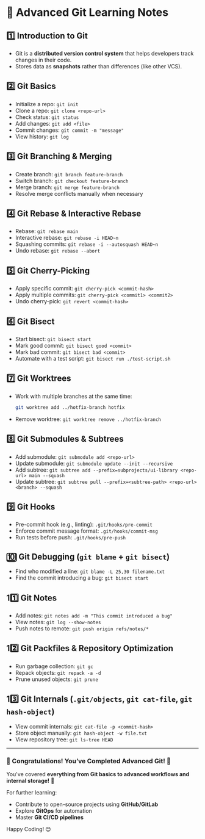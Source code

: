 # 📝 Advanced Git Learning Notes

## **1️⃣ Introduction to Git**  
- Git is a **distributed version control system** that helps developers track changes in their code.  
- Stores data as **snapshots** rather than differences (like other VCS).  

## **2️⃣ Git Basics**  
- Initialize a repo: `git init`  
- Clone a repo: `git clone <repo-url>`  
- Check status: `git status`  
- Add changes: `git add <file>`  
- Commit changes: `git commit -m "message"`  
- View history: `git log`  

## **3️⃣ Git Branching & Merging**  
- Create branch: `git branch feature-branch`  
- Switch branch: `git checkout feature-branch`  
- Merge branch: `git merge feature-branch`  
- Resolve merge conflicts manually when necessary  

## **4️⃣ Git Rebase & Interactive Rebase**  
- Rebase: `git rebase main`  
- Interactive rebase: `git rebase -i HEAD~n`  
- Squashing commits: `git rebase -i --autosquash HEAD~n`  
- Undo rebase: `git rebase --abort`  

## **5️⃣ Git Cherry-Picking**  
- Apply specific commit: `git cherry-pick <commit-hash>`  
- Apply multiple commits: `git cherry-pick <commit1> <commit2>`  
- Undo cherry-pick: `git revert <commit-hash>`  

## **6️⃣ Git Bisect**  
- Start bisect: `git bisect start`  
- Mark good commit: `git bisect good <commit>`  
- Mark bad commit: `git bisect bad <commit>`  
- Automate with a test script: `git bisect run ./test-script.sh`  

## **7️⃣ Git Worktrees**  
- Work with multiple branches at the same time:  
  ```sh
  git worktree add ../hotfix-branch hotfix
  ```
- Remove worktree: `git worktree remove ../hotfix-branch`  

## **8️⃣ Git Submodules & Subtrees**  
- Add submodule: `git submodule add <repo-url>`  
- Update submodule: `git submodule update --init --recursive`  
- Add subtree: `git subtree add --prefix=subprojects/ui-library <repo-url> main --squash`  
- Update subtree: `git subtree pull --prefix=<subtree-path> <repo-url> <branch> --squash`  

## **9️⃣ Git Hooks**  
- Pre-commit hook (e.g., linting): `.git/hooks/pre-commit`  
- Enforce commit message format: `.git/hooks/commit-msg`  
- Run tests before push: `.git/hooks/pre-push`  

## **🔟 Git Debugging (`git blame` + `git bisect`)**  
- Find who modified a line: `git blame -L 25,30 filename.txt`  
- Find the commit introducing a bug: `git bisect start`  

## **11️⃣ Git Notes**  
- Add notes: `git notes add -m "This commit introduced a bug"`  
- View notes: `git log --show-notes`  
- Push notes to remote: `git push origin refs/notes/*`  

## **12️⃣ Git Packfiles & Repository Optimization**  
- Run garbage collection: `git gc`  
- Repack objects: `git repack -a -d`  
- Prune unused objects: `git prune`  

## **13️⃣ Git Internals (`.git/objects`, `git cat-file`, `git hash-object`)**  
- View commit internals: `git cat-file -p <commit-hash>`  
- Store object manually: `git hash-object -w file.txt`  
- View repository tree: `git ls-tree HEAD`  

---  

### **🎯 Congratulations! You’ve Completed Advanced Git! 🎉**  

You've covered **everything from Git basics to advanced workflows and internal storage!** 🚀  

For further learning:  
- Contribute to open-source projects using **GitHub/GitLab**  
- Explore **GitOps** for automation  
- Master **Git CI/CD pipelines**  

Happy Coding! 😊  
